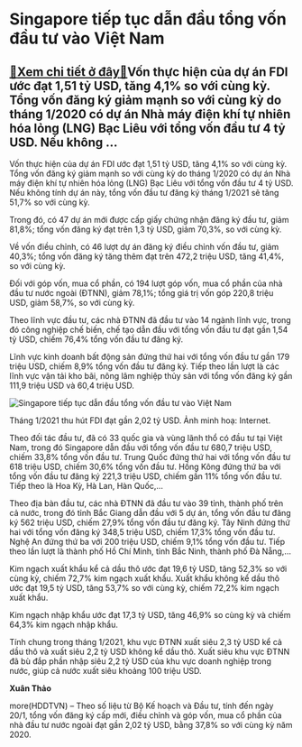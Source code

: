 Singapore tiếp tục dẫn đầu tổng vốn đầu tư vào Việt Nam
=======================================================

[:gift:Xem chi tiết ở đây:gift:](https://hddtvn.com/singapore-tiep-tuc-dan-dau-tong-von-dau-tu-vao-viet-nam/)Vốn thực hiện của dự án FDI ước đạt 1,51 tỷ USD, tăng 4,1% so với cùng kỳ. Tổng vốn đăng ký giảm mạnh so với cùng kỳ do tháng 1/2020 có dự án Nhà máy điện khí tự nhiên hóa lỏng (LNG) Bạc Liêu với tổng vốn đầu tư 4 tỷ USD. Nếu không …
-----------------------------------------------------------------------------------------------------------------------------------------------------------------------------------------------------------------------------------------


Vốn thực hiện của dự án FDI ước đạt 1,51 tỷ USD, tăng 4,1% so với cùng kỳ. Tổng vốn đăng ký giảm mạnh so với cùng kỳ do tháng 1/2020 có dự án Nhà máy điện khí tự nhiên hóa lỏng (LNG) Bạc Liêu với tổng vốn đầu tư 4 tỷ USD. Nếu không tính dự án này, tổng vốn đầu tư đăng ký tháng 1/2021 sẽ tăng 51,7% so với cùng kỳ.


Trong đó, có 47 dự án mới được cấp giấy chứng nhận đăng ký đầu tư, giảm 81,8%; tổng vốn đăng ký đạt trên 1,3 tỷ USD, giảm 70,3%, so với cùng kỳ.


Về vốn điều chỉnh, có 46 lượt dự án đăng ký điều chỉnh vốn đầu tư, giảm 40,3%; tổng vốn đăng ký tăng thêm đạt trên 472,2 triệu USD, tăng 41,4%, so với cùng kỳ.


Đối với góp vốn, mua cổ phần, có 194 lượt góp vốn, mua cổ phần của nhà đầu tư nước ngoài (ĐTNN), giảm 78,1%; tổng giá trị vốn góp 220,8 triệu USD, giảm 58,7%, so với cùng kỳ.


Theo lĩnh vực đầu tư, các nhà ĐTNN đã đầu tư vào 14 ngành lĩnh vực, trong đó công nghiệp chế biến, chế tạo dẫn đầu với tổng vốn đầu tư đạt gần 1,54 tỷ USD, chiếm 76,4% tổng vốn đầu tư đăng ký.


Lĩnh vực kinh doanh bất động sản đứng thứ hai với tổng vốn đầu tư gần 179 triệu USD, chiếm 8,9% tổng vốn đầu tư đăng ký. Tiếp theo lần lượt là các lĩnh vực vận tải kho bãi, nông lâm nghiệp thủy sản với tổng vốn đăng ký gần 111,9 triệu USD và 60,4 triệu USD.





![Singapore tiếp tục dẫn đầu tổng vốn đầu tư vào Việt Nam](https://hddtvn.com/wp-content/uploads/2021/01/54227081.jpg "Singapore tiếp tục dẫn đầu tổng vốn đầu tư vào Việt Nam")



Tháng 1/2021 thu hút FDI đạt gần 2,02 tỷ USD. Ảnh minh hoạ: Internet.






Theo đối tác đầu tư, đã có 33 quốc gia và vùng lãnh thổ có đầu tư tại Việt Nam, trong đó Singapore dẫn đầu với tổng vốn đầu tư 680,7 triệu USD, chiếm 33,8% tổng vốn đầu tư. Trung Quốc đứng thứ hai với tổng vốn đầu tư 618 triệu USD, chiếm 30,6% tổng vốn đầu tư. Hồng Kông đứng thứ ba với tổng vốn đầu tư đăng ký 221,3 triệu USD, chiếm gần 11% tổng vốn đầu tư. Tiếp theo là Hoa Kỳ, Hà Lan, Hàn Quốc,…


Theo địa bàn đầu tư, các nhà ĐTNN đã đầu tư vào 39 tỉnh, thành phố trên cả nước, trong đó tỉnh Bắc Giang dẫn đầu với 5 dự án, tổng vốn đầu tư đăng ký 562 triệu USD, chiếm 27,9% tổng vốn đầu tư đăng ký. Tây Ninh đứng thứ hai với tổng vốn đăng ký 348,5 triệu USD, chiếm 17,3% tổng vốn đầu tư. Nghệ An đứng thứ ba với 200 triệu USD, chiếm 9,1% tổng vốn đầu tư. Tiếp theo lần lượt là thành phố Hồ Chí Minh, tỉnh Bắc Ninh, thành phố Đà Nẵng,…


Kim ngạch xuất khẩu kể cả dầu thô ước đạt 19,6 tỷ USD, tăng 52,3% so với cùng kỳ, chiếm 72,7% kim ngạch xuất khẩu. Xuất khẩu không kể dầu thô ước đạt 19,5 tỷ USD, tăng 53,7% so với cùng kỳ, chiếm 72,2% kim ngạch xuất khẩu.


Kim ngạch nhập khẩu ước đạt 17,3 tỷ USD, tăng 46,9% so cùng kỳ và chiếm 64,3% kim ngạch nhập khẩu.


Tính chung trong tháng 1/2021, khu vực ĐTNN xuất siêu 2,3 tỷ USD kể cả dầu thô và xuất siêu 2,2 tỷ USD không kể dầu thô. Xuất siêu khu vực ĐTNN đã bù đắp phần nhập siêu 2,2 tỷ USD của khu vực doanh nghiệp trong nước, giúp cả nước xuất siêu khoảng 100 triệu USD.




**Xuân Thảo**



more(HDDTVN) – Theo số liệu từ Bộ Kế hoạch và Đầu tư, tính đến ngày 20/1, tổng vốn đăng ký cấp mới, điều chỉnh và góp vốn, mua cổ phần của nhà đầu tư nước ngoài đạt gần 2,02 tỷ USD, bằng 37,8% so với cùng kỳ năm 2020.

